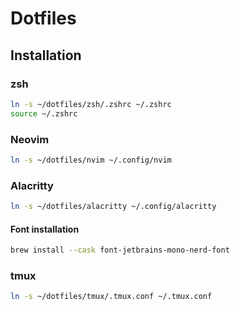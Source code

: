 # Dotfiles

## Installation

### zsh
```sh
ln -s ~/dotfiles/zsh/.zshrc ~/.zshrc
source ~/.zshrc
```

### Neovim
```sh
ln -s ~/dotfiles/nvim ~/.config/nvim
```

### Alacritty
```sh
ln -s ~/dotfiles/alacritty ~/.config/alacritty
```

#### Font installation
```sh
brew install --cask font-jetbrains-mono-nerd-font
```

### tmux
```sh
ln -s ~/dotfiles/tmux/.tmux.conf ~/.tmux.conf
```
